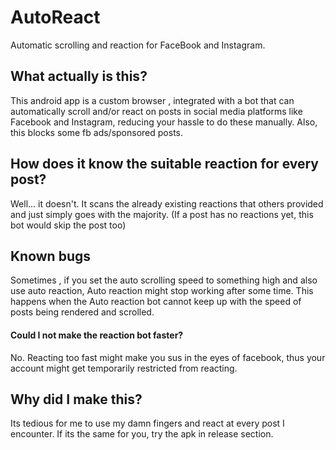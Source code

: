 # AutoReact
Automatic scrolling and reaction for FaceBook and Instagram.

## What actually is this?
This android app is a custom browser , integrated with a bot that can automatically scroll and/or react on posts in social media platforms like Facebook and Instagram, reducing your hassle to do these manually.
Also, this blocks some fb ads/sponsored posts.

## How does it know the suitable reaction for every post?
Well... it doesn't. It scans the already existing reactions that others provided and just simply goes with the majority. (If a post has no reactions yet, this bot would skip the post too)

## Known bugs
Sometimes , if you set the auto scrolling speed to something high and also use auto reaction, Auto reaction might stop working after some time. This happens when the Auto reaction bot cannot keep up with the speed of posts being rendered and scrolled.
#### Could I not make the reaction bot faster?
No. Reacting too fast might make you sus in the eyes of facebook, thus your account might get temporarily restricted from reacting.

## Why did I make this?
Its tedious for me to use my damn fingers and react at every post I encounter. If its the same for you, try the apk in release section.
